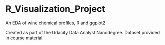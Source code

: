 # R_Visualization_Project
An EDA of wine chemical profiles, R and ggplot2

Created as part of the Udacity Data Analyst Nanodegree. Dataset provided in course material. 
